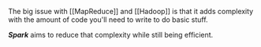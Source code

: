 The big issue with [[MapReduce]]  and [[Hadoop]] is that it adds complexity with the amount of code you'll need to write to do basic stuff. 

***Spark*** aims to reduce that complexity while still being efficient. 

